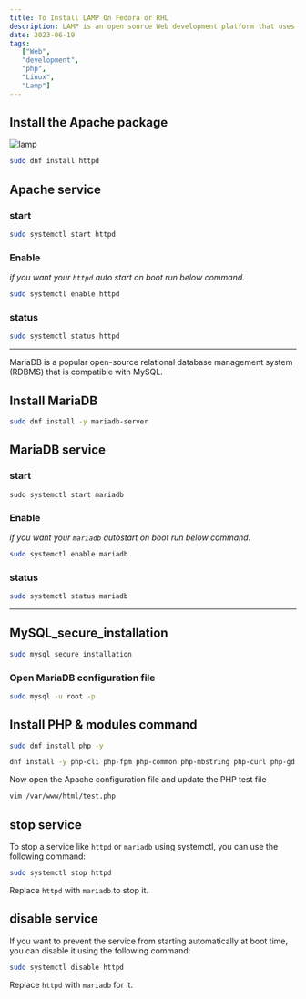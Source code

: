 ```yaml
---
title: To Install LAMP On Fedora or RHL
description: LAMP is an open source Web development platform that uses Linux as the operating system, Apache as the Web server, MySQL as the relational database management system and PHP As the object-oriented scripting language.
date: 2023-06-19
tags:
   ["Web",
   "development",
   "php",
   "Linux",
   "Lamp"]
---
```


## Install the Apache package

![lamp](https://res.cloudinary.com/daewefkrz/image/upload/c_scale,h_277/v1686503549/Blog-Images/Web_Development/jd8stxv3qwleikpl6qgr.webp)

```bash
sudo dnf install httpd
```

## Apache service

### start

```bash
sudo systemctl start httpd
```

### Enable

_if you want your `httpd` auto start on boot run below command._

```bash
sudo systemctl enable httpd
```

### status

```bash
sudo systemctl status httpd
```

---

MariaDB is a popular open-source relational database management system (RDBMS) that is compatible with MySQL.

## Install MariaDB

```bash
sudo dnf install -y mariadb-server
```

## MariaDB service

### start

```
sudo systemctl start mariadb
```

### Enable

_if you want your `mariadb` autostart on boot run below command._

```bash
sudo systemctl enable mariadb
```

### status

```bash
sudo systemctl status mariadb
```

---

## MySQL_secure_installation

```bash
sudo mysql_secure_installation
```

### Open MariaDB configuration file

```bash
sudo mysql -u root -p
```

## Install PHP & modules command

```bash
sudo dnf install php -y
```

```bash
dnf install -y php-cli php-fpm php-common php-mbstring php-curl php-gd php-mysqlnd php-json php-xml php-intl php-pecl-apcu php-opcache
```

Now open the Apache configuration file and update the PHP test file

```bash
vim /var/www/html/test.php
```

## stop service

To stop a service like `httpd` or `mariadb` using systemctl, you can use the following command:

```bash
sudo systemctl stop httpd
```

Replace `httpd` with `mariadb` to stop it.

## disable service

If you want to prevent the service from starting automatically at boot time, you can disable it using the following command:

```bash
sudo systemctl disable httpd
```

Replace `httpd` with `mariadb` for it.
